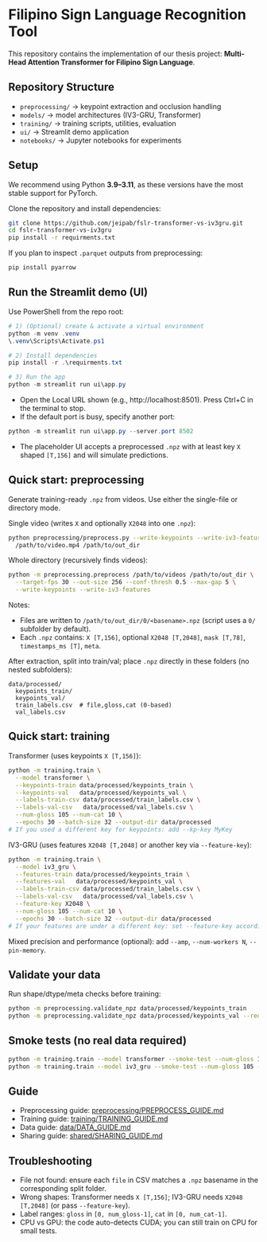 # Filipino Sign Language Recognition Tool

This repository contains the implementation of our thesis project:
**Multi-Head Attention Transformer for Filipino Sign Language**.

## Repository Structure

- `preprocessing/` → keypoint extraction and occlusion handling
- `models/` → model architectures (IV3-GRU, Transformer)
- `training/` → training scripts, utilities, evaluation
- `ui/` → Streamlit demo application
- `notebooks/` → Jupyter notebooks for experiments

## Setup

We recommend using Python **3.9–3.11**, as these versions have the most stable support for PyTorch.

Clone the repository and install dependencies:

```bash
git clone https://github.com/jeipab/fslr-transformer-vs-iv3gru.git
cd fslr-transformer-vs-iv3gru
pip install -r requirments.txt
```

If you plan to inspect `.parquet` outputs from preprocessing:

```bash
pip install pyarrow
```

## Run the Streamlit demo (UI)

Use PowerShell from the repo root:

```powershell
# 1) (Optional) create & activate a virtual environment
python -m venv .venv
\.venv\Scripts\Activate.ps1

# 2) Install dependencies
pip install -r .\requirments.txt

# 3) Run the app
python -m streamlit run ui\app.py
```

- Open the Local URL shown (e.g., http://localhost:8501). Press Ctrl+C in the terminal to stop.
- If the default port is busy, specify another port:

```powershell
python -m streamlit run ui\app.py --server.port 8502
```

- The placeholder UI accepts a preprocessed `.npz` with at least key `X` shaped `[T,156]` and will simulate predictions.

## Quick start: preprocessing

Generate training-ready `.npz` from videos. Use either the single-file or directory mode.

Single video (writes `X` and optionally `X2048` into one `.npz`):

```bash
python preprocessing/preprocess.py --write-keypoints --write-iv3-features \
  /path/to/video.mp4 /path/to/out_dir
```

Whole directory (recursively finds videos):

```bash
python -m preprocessing.preprocess /path/to/videos /path/to/out_dir \
  --target-fps 30 --out-size 256 --conf-thresh 0.5 --max-gap 5 \
  --write-keypoints --write-iv3-features
```

Notes:

- Files are written to `/path/to/out_dir/0/<basename>.npz` (script uses a `0/` subfolder by default).
- Each `.npz` contains: `X [T,156]`, optional `X2048 [T,2048]`, `mask [T,78]`, `timestamps_ms [T]`, `meta`.

After extraction, split into train/val; place `.npz` directly in these folders (no nested subfolders):

```
data/processed/
  keypoints_train/
  keypoints_val/
  train_labels.csv  # file,gloss,cat (0-based)
  val_labels.csv
```

## Quick start: training

Transformer (uses keypoints `X [T,156]`):

```bash
python -m training.train \
  --model transformer \
  --keypoints-train data/processed/keypoints_train \
  --keypoints-val   data/processed/keypoints_val \
  --labels-train-csv data/processed/train_labels.csv \
  --labels-val-csv   data/processed/val_labels.csv \
  --num-gloss 105 --num-cat 10 \
  --epochs 30 --batch-size 32 --output-dir data/processed
# If you used a different key for keypoints: add --kp-key MyKey
```

IV3-GRU (uses features `X2048 [T,2048]` or another key via `--feature-key`):

```bash
python -m training.train \
  --model iv3_gru \
  --features-train data/processed/keypoints_train \
  --features-val   data/processed/keypoints_val \
  --labels-train-csv data/processed/train_labels.csv \
  --labels-val-csv   data/processed/val_labels.csv \
  --feature-key X2048 \
  --num-gloss 105 --num-cat 10 \
  --epochs 30 --batch-size 32 --output-dir data/processed
# If your features are under a different key: set --feature-key accordingly
```

Mixed precision and performance (optional): add `--amp`, `--num-workers N`, `--pin-memory`.

## Validate your data

Run shape/dtype/meta checks before training:

```bash
python -m preprocessing.validate_npz data/processed/keypoints_train
python -m preprocessing.validate_npz data/processed/keypoints_val --require-x2048
```

## Smoke tests (no real data required)

```bash
python -m training.train --model transformer --smoke-test --num-gloss 105 --num-cat 10
python -m training.train --model iv3_gru --smoke-test --num-gloss 105 --num-cat 10 --no-pretrained-backbone
```

## Guide

- Preprocessing guide: [preprocessing/PREPROCESS_GUIDE.md](preprocessing/PREPROCESS_GUIDE.md)
- Training guide: [training/TRAINING_GUIDE.md](training/TRAINING_GUIDE.md)
- Data guide: [data/DATA_GUIDE.md](data/DATA_GUIDE.md)
- Sharing guide: [shared/SHARING_GUIDE.md](shared/SHARING_GUIDE.md)

## Troubleshooting

- File not found: ensure each `file` in CSV matches a `.npz` basename in the corresponding split folder.
- Wrong shapes: Transformer needs `X [T,156]`; IV3-GRU needs `X2048 [T,2048]` (or pass `--feature-key`).
- Label ranges: `gloss` in `[0, num_gloss-1]`, `cat` in `[0, num_cat-1]`.
- CPU vs GPU: the code auto-detects CUDA; you can still train on CPU for small tests.
